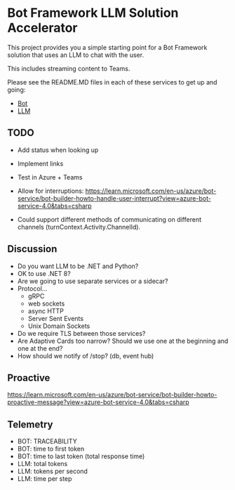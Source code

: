 # Bot Framework LLM Solution Accelerator

This project provides you a simple starting point for a Bot Framework solution that uses an LLM to chat with the user.

This includes streaming content to Teams.

Please see the README.MD files in each of these services to get up and going:

- [Bot](./bot/README.md)
- [LLM](./llm/README.md)

## TODO

- Add status when looking up
- Implement links
- Test in Azure + Teams
- Allow for interruptions: <https://learn.microsoft.com/en-us/azure/bot-service/bot-builder-howto-handle-user-interrupt?view=azure-bot-service-4.0&tabs=csharp>

- Could support different methods of communicating on different channels (turnContext.Activity.ChannelId).

## Discussion

- Do you want LLM to be .NET and Python?
- OK to use .NET 8?
- Are we going to use separate services or a sidecar?
- Protocol...
  - gRPC
  - web sockets
  - async HTTP
  - Server Sent Events
  - Unix Domain Sockets
- Do we require TLS between those services?
- Are Adaptive Cards too narrow? Should we use one at the beginning and one at the end?
- How should we notify of /stop? (db, event hub)

## Proactive

<https://learn.microsoft.com/en-us/azure/bot-service/bot-builder-howto-proactive-message?view=azure-bot-service-4.0&tabs=csharp>

## Telemetry

- BOT: TRACEABILITY
- BOT: time to first token
- BOT: time to last token (total response time)
- LLM: total tokens
- LLM: tokens per second
- LLM: time per step

